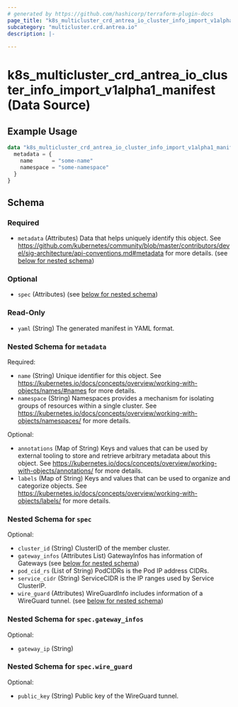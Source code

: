 ```yaml
---
# generated by https://github.com/hashicorp/terraform-plugin-docs
page_title: "k8s_multicluster_crd_antrea_io_cluster_info_import_v1alpha1_manifest Data Source - terraform-provider-k8s"
subcategory: "multicluster.crd.antrea.io"
description: |-
  
---
```


# k8s_multicluster_crd_antrea_io_cluster_info_import_v1alpha1_manifest (Data Source)



## Example Usage

```terraform
data "k8s_multicluster_crd_antrea_io_cluster_info_import_v1alpha1_manifest" "example" {
  metadata = {
    name      = "some-name"
    namespace = "some-namespace"
  }
}
```

<!-- schema generated by tfplugindocs -->
## Schema

### Required

- `metadata` (Attributes) Data that helps uniquely identify this object. See https://github.com/kubernetes/community/blob/master/contributors/devel/sig-architecture/api-conventions.md#metadata for more details. (see [below for nested schema](#nestedatt--metadata))

### Optional

- `spec` (Attributes) (see [below for nested schema](#nestedatt--spec))

### Read-Only

- `yaml` (String) The generated manifest in YAML format.

<a id="nestedatt--metadata"></a>
### Nested Schema for `metadata`

Required:

- `name` (String) Unique identifier for this object. See https://kubernetes.io/docs/concepts/overview/working-with-objects/names/#names for more details.
- `namespace` (String) Namespaces provides a mechanism for isolating groups of resources within a single cluster. See https://kubernetes.io/docs/concepts/overview/working-with-objects/namespaces/ for more details.

Optional:

- `annotations` (Map of String) Keys and values that can be used by external tooling to store and retrieve arbitrary metadata about this object. See https://kubernetes.io/docs/concepts/overview/working-with-objects/annotations/ for more details.
- `labels` (Map of String) Keys and values that can be used to organize and categorize objects. See https://kubernetes.io/docs/concepts/overview/working-with-objects/labels/ for more details.


<a id="nestedatt--spec"></a>
### Nested Schema for `spec`

Optional:

- `cluster_id` (String) ClusterID of the member cluster.
- `gateway_infos` (Attributes List) GatewayInfos has information of Gateways (see [below for nested schema](#nestedatt--spec--gateway_infos))
- `pod_cid_rs` (List of String) PodCIDRs is the Pod IP address CIDRs.
- `service_cidr` (String) ServiceCIDR is the IP ranges used by Service ClusterIP.
- `wire_guard` (Attributes) WireGuardInfo includes information of a WireGuard tunnel. (see [below for nested schema](#nestedatt--spec--wire_guard))

<a id="nestedatt--spec--gateway_infos"></a>
### Nested Schema for `spec.gateway_infos`

Optional:

- `gateway_ip` (String)


<a id="nestedatt--spec--wire_guard"></a>
### Nested Schema for `spec.wire_guard`

Optional:

- `public_key` (String) Public key of the WireGuard tunnel.
